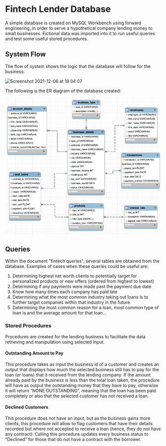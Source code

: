 # Fintech Lender Database

A simple database is created on MySQL Workbench using forward engineering, in order to serve a hypothetical company lending money to small businesses. Fictional data was imported into it to run useful queries and test some useful stored procedures.

## System Flow
The flow of system shows the logic that the database will follow for the business:

<img width="718" alt="Screenshot 2021-12-06 at 18 04 07" src="https://user-images.githubusercontent.com/77210085/144936847-88497e96-01a1-488c-9759-8d0b41ccc016.png">


The following is the ER diagram of the database created:

![alt text](https://github.com/marcelmazzanti/SQL-fintech-database/blob/563928dbc824d6b3f7172a4ec027d87acdb39645/ER%20Diagram%20fintech.png)

## Queries
Within the document "fintech queries", several tables are obtained from the database. Examples of cases when these queries could be useful are:

1)	Determining highest net worth clients to potentially target for personalized products or new offers (ordered from highest to lowest)
2)	Determining if any payments were made past the payment due date 
3)	Know how many times each company has paid late
4)	Determining what the most common industry taking out loans is to further target companies within that industry in the future
5)	Determining the most common reason for a loan, most common type of loan is and the average amount for that loan...

### Stored Procedures
Procedures are created for the lending business to facilitate the data retrieving and manipulation using selected input.

#### Outstanding Amount to Pay
This procedure takes as input the business id of a customer and creates an output that displays how much the selected business still has to pay for the loan (or loans) that it received from the lending company. If the amount already paid by the business is less than the total loan taken, the procedure will have as output the outstanding money that they have to pay, otherwise it will return “NONE OUTSTANDING”, meaning that the loan has been paid completely or also that the selected customer has not received a loan.

#### Declined Customers
This procedure does not have an input, but as the business gains more clients, this procedure will allow to flag customers that have their details recorded but where not accepted to receive a loan (hence, they do not have any contract). Calling this procedure updates every business status to “Declined” for those that do not have a contract with the borrower.
